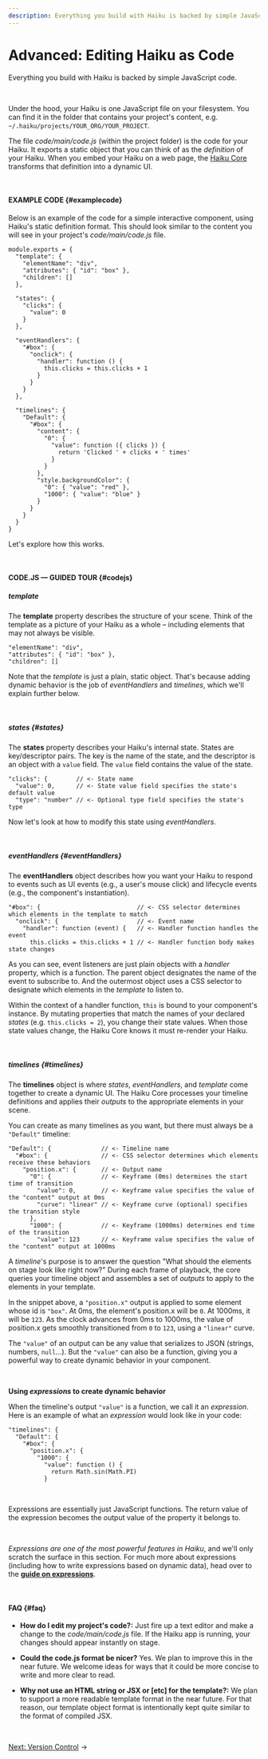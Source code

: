 ```yaml
---
description: Everything you build with Haiku is backed by simple JavaScript code. Under the hood, your Haiku is one JavaScript file on your filesystem.
---
```


# Advanced:  Editing Haiku as Code

Everything you build with Haiku is backed by simple JavaScript code.

<br>

Under the hood, your Haiku is one JavaScript file on your filesystem. You can find it in the folder that contains your project's content, e.g. `~/.haiku/projects/YOUR_ORG/YOUR_PROJECT`.

The file _code/main/code.js_ (within the project folder) is the code for your Haiku. It exports a static object that you can think of as the _definition_ of your Haiku. When you embed your Haiku on a web page, the [Haiku Core](/embedding-and-using-haiku/haiku-core-api.md) transforms that definition into a dynamic UI.

<br>

#### EXAMPLE CODE {#examplecode}

Below is an example of the code for a simple interactive component, using Haiku's static definition format. This should look similar to the content you will see in your project's _code/main/code.js_ file.

```
module.exports = {
  "template": {
    "elementName": "div",
    "attributes": { "id": "box" },
    "children": []
  },

  "states": {
    "clicks": {
      "value": 0
    }
  },

  "eventHandlers": {
    "#box": {
      "onclick": {
        "handler": function () {
          this.clicks = this.clicks + 1
        }
      }
    }
  },

  "timelines": {
    "Default": {
      "#box": {
        "content": {
          "0": {
            "value": function ({ clicks }) {
              return 'Clicked ' + clicks + ' times'
            }
          }
        },
        "style.backgroundColor": {
          "0": { "value": "red" },
          "1000": { "value": "blue" }
        }
      }
    }
  }
}
```

Let's explore how this works.

<br>

#### CODE.JS — GUIDED TOUR {#codejs}

##### template

The **template** property describes the structure of your scene. Think of the template as a picture of your Haiku as a whole – including elements that may not always be visible.

```
"elementName": "div",
"attributes": { "id": "box" },
"children": []
```

Note that the _template_ is just a plain, static object. That's because adding dynamic behavior is the job of _eventHandlers_ and _timelines_, which we'll explain further below.

<br>

##### states {#states}

The **states** property describes your Haiku's internal state. States are key/descriptor pairs. The key is the name of the state, and the descriptor is an object with a `value` field. The `value` field contains the value of the state.

```
"clicks": {        // <- State name
  "value": 0,      // <- State value field specifies the state's default value
  "type": "number" // <- Optional type field specifies the state's type
```

Now let's look at how to modify this state using _eventHandlers_.

<br>

##### eventHandlers {#eventHandlers}

The **eventHandlers** object describes how you want your Haiku to respond to events such as UI events (e.g., a user's mouse click) and lifecycle events (e.g., the component's instantiation).

```
"#box": {                           // <- CSS selector determines which elements in the template to match
  "onclick": {                      // <- Event name
    "handler": function (event) {   // <- Handler function handles the event
      this.clicks = this.clicks + 1 // <- Handler function body makes state changes
```

As you can see, event listeners are just plain objects with a _handler_ property, which is a function. The parent object designates the name of the event to subscribe to. And the outermost object uses a CSS selector to designate which elements in the _template_ to listen to.

Within the context of a handler function, `this` is bound to your component's instance. By mutating properties that match the names of your declared _states_ (e.g. `this.clicks = 2`), you change their state values. When those state values change, the Haiku Core knows it must re-render your Haiku.

<br>

##### timelines {#timelines}

The **timelines** object is where _states_, _eventHandlers_, and _template_ come together to create a dynamic UI. The Haiku Core processes your timeline definitions and applies their _outputs_ to the appropriate elements in your scene.

You can create as many timelines as you want, but there must always be a `"Default"` timeline:

```
"Default": {              // <- Timeline name
  "#box": {               // <- CSS selector determines which elements receive these behaviors
    "position.x": {       // <- Output name
      "0": {              // <- Keyframe (0ms) determines the start time of transition
        "value": 0,       // <- Keyframe value specifies the value of the "content" output at 0ms
        "curve": "linear" // <- Keyframe curve (optional) specifies the transition style
      },
      "1000": {           // <- Keyframe (1000ms) determines end time of the transition
        "value": 123      // <- Keyframe value specifies the value of the "content" output at 1000ms
```

A _timeline_'s purpose is to answer the question "What should the elements on stage look like right now?" During each frame of playback, the core queries your timeline object and assembles a set of _outputs_ to apply to the elements in your template.

In the snippet above, a `"position.x"` output is applied to some element whose id is `"box"`. At 0ms, the element's position.x will be `0`. At 1000ms, it will be `123`. As the clock advances from 0ms to 1000ms, the value of position.x gets smoothly transitioned from `0` to `123`, using a `"linear"` curve.

The `"value"` of an output can be any value that serializes to JSON (strings, numbers, `null`...). But the `"value"` can also be a function, giving you a powerful way to create dynamic behavior in your component.

<br>

**Using _expressions_ to create dynamic behavior**

When the timeline's output `"value"` is a function, we call it an _expression_. Here is an example of what an _expression_ would look like in your code:

```
"timelines": {
  "Default": {
    "#box": {
      "position.x": {
        "1000": {
          "value": function () {
            return Math.sin(Math.PI)
          }
```

<br>

Expressions are essentially just JavaScript functions. The return value of the expression becomes the output value of the property it belongs to.

<br>

_Expressions are one of the most powerful features in Haiku_, and we'll only scratch the surface in this section. For much more about expressions (including how to write expressions based on dynamic data), head over to the **[guide on expressions](./using-haiku/writing-expressions.md)**.

<br>

#### FAQ {#faq}

- **How do I edit my project's code?:** Just fire up a text editor and make a change to the _code/main/code.js_ file. If the Haiku app is running, your changes should appear instantly on stage.

- **Could the code.js format be nicer?** Yes. We plan to improve this in the near future. We welcome ideas for ways that it could be more concise to write and more clear to read.

- **Why not use an HTML string or JSX or [etc] for the template?:** We plan to support a more readable template format in the near future. For that reason, our template object format is intentionally kept quite similar to the format of compiled JSX.

<br>

[Next: Version Control](/using-haiku/advanced-version-control.md) &rarr;
